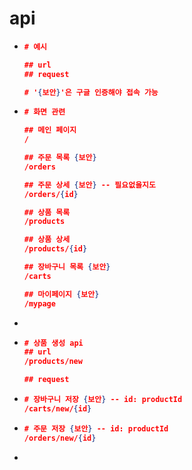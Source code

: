 



# api

- ```json
  # 예시
  
  ## url
  ## request
  
  # '{보안}'은 구글 인증해야 접속 가능
  ```

- ```json
  # 화면 관련
  
  ## 메인 페이지
  /
  
  ## 주문 목록 {보안}
  /orders
  
  ## 주문 상세 {보안} -- 필요없을지도
  /orders/{id}
  
  ## 상품 목록
  /products
  
  ## 상품 상세
  /products/{id}
  
  ## 장바구니 목록 {보안}
  /carts
  
  ## 마이페이지 {보안}
  /mypage
  ```

- 

- ```json
  # 상품 생성 api
  ## url
  /products/new
  
  ## request
  ```

- ```json
  # 장바구니 저장 {보안} -- id: productId
  /carts/new/{id}
  ```

- ```json
  # 주문 저장 {보안} -- id: productId
  /orders/new/{id}
  ```

- 


















































